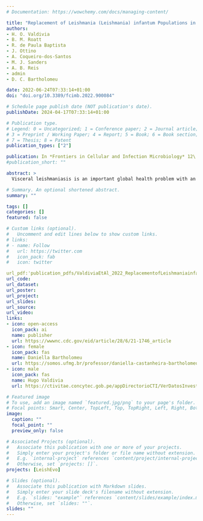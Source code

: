 ```yaml
---
# Documentation: https://wowchemy.com/docs/managing-content/

title: "Replacement of Leishmania (Leishmania) infantum Populations in an Endemic Focus of Visceral Leishmaniasis in Brazil"
authors:
- H. O. Valdivia
- B. M. Roatt
- R. de Paula Baptista
- J. Ottino 
- A. Coqueiro-dos-Santos
- M. J. Sanders
- A. B. Reis
- admin
- D. C. Bartholomeu

date: 2022-06-24T07:33:14+01:00
doi: "doi.org/10.3389/fcimb.2022.900084"

# Schedule page publish date (NOT publication's date).
publishDate: 2024-04-17T07:33:14+01:00

# Publication type.
# Legend: 0 = Uncategorized; 1 = Conference paper; 2 = Journal article;
# 3 = Preprint / Working Paper; 4 = Report; 5 = Book; 6 = Book section;
# 7 = Thesis; 8 = Patent
publication_types: ["2"]

publication: In *Frontiers in Cellular and Infection Microbiology* 12\:9000084
#publication_short: ""

abstract: >
  Visceral leishmaniasis is an important global health problem with an estimated of 50,000 to 90,000 new cases per year. VL is the most serious form of leishmaniasis as it can be fatal in 95% of the cases if it remains untreated. VL is a particularly acute problem in Brazil which contributed with 97% of all cases reported in 2020 in the Americas. In this country, VL affects mainly the poorest people in both urban and rural areas and continues to have a high mortality rate estimated around 8.15%. Here, we performed a temporal parasite population study using whole genome sequence data from a set of 34 canine isolates sampled in 2008, 2012 and 2015 from a re-emergent focus in Southeastern Brazil. Our study found the presence of two distinct sexual subpopulations that corresponded to two isolation periods. These subpopulations diverged hundreds of years ago with no apparent gene flow between them suggesting a process of rapid replacement during a two-year period. Sequence comparisons and analysis of nucleotide diversity also showed evidence of balancing selection acting on transport-related genes and antigenic families. To our knowledge this is the first population genomic study showing a turn-over of parasite populations in an endemic region for leishmaniasis. The complexity and rapid adaptability of these parasites pose new challenges to control activities and demand more integrated approaches to understand this disease in New World foci.

# Summary. An optional shortened abstract.
summary: ""

tags: []
categories: []
featured: false

# Custom links (optional).
#   Uncomment and edit lines below to show custom links.
# links:
# - name: Follow
#   url: https://twitter.com
#   icon_pack: fab
#   icon: twitter

url_pdf:'publication_pdfs/ValdiviaEtAl_2022_ReplacementofLeishmaniainfantumpopulationsinanendemicfocusofvisceralleishmaniasisinBrazil_FrontiersInCellularAndInfectionMicrobiology.pdf'
url_code:
url_dataset:
url_poster:
url_project:
url_slides:
url_source:
url_video:
links:
- icon: open-access
  icon_pack: ai
  name: publisher
  url: https://wwwnc.cdc.gov/eid/article/28/6/21-1746_article
- icon: female
  icon_pack: fas
  name: Daniella Bartholomeu
  url: https://somos.ufmg.br/professor/daniella-castanheira-bartholomeu
- icon: male
  icon_pack: fas
  name: Hugo Valdivia
  url: https://ctivitae.concytec.gob.pe/appDirectorioCTI/VerDatosInvestigador.do?id_investigador=10103

# Featured image
# To use, add an image named `featured.jpg/png` to your page's folder. 
# Focal points: Smart, Center, TopLeft, Top, TopRight, Left, Right, BottomLeft, Bottom, BottomRight.
image:
  caption: ""
  focal_point: ""
  preview_only: false

# Associated Projects (optional).
#   Associate this publication with one or more of your projects.
#   Simply enter your project's folder or file name without extension.
#   E.g. `internal-project` references `content/project/internal-project/index.md`.
#   Otherwise, set `projects: []`.
projects: [LeishEvo]

# Slides (optional).
#   Associate this publication with Markdown slides.
#   Simply enter your slide deck's filename without extension.
#   E.g. `slides: "example"` references `content/slides/example/index.md`.
#   Otherwise, set `slides: ""`.
slides: ""
---
```

